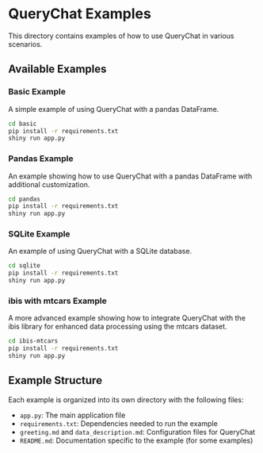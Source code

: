 # QueryChat Examples

This directory contains examples of how to use QueryChat in various scenarios.

## Available Examples

### Basic Example
A simple example of using QueryChat with a pandas DataFrame.

```bash
cd basic
pip install -r requirements.txt
shiny run app.py
```

### Pandas Example
An example showing how to use QueryChat with a pandas DataFrame with additional customization.

```bash
cd pandas
pip install -r requirements.txt
shiny run app.py
```

### SQLite Example
An example of using QueryChat with a SQLite database.

```bash
cd sqlite
pip install -r requirements.txt
shiny run app.py
```

### ibis with mtcars Example
A more advanced example showing how to integrate QueryChat with the ibis library for enhanced data processing using the mtcars dataset.

```bash
cd ibis-mtcars
pip install -r requirements.txt
shiny run app.py
```

## Example Structure

Each example is organized into its own directory with the following files:
- `app.py`: The main application file
- `requirements.txt`: Dependencies needed to run the example
- `greeting.md` and `data_description.md`: Configuration files for QueryChat
- `README.md`: Documentation specific to the example (for some examples)
